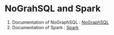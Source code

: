 # NoGrahSQL and Spark

1. Documentation of NoGraphSQL : [NoGraphSQL](./neo4j-activities/README.md)
2. Documentation of Spark : [Spark](./spark-activities/README.md)